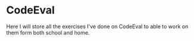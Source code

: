CodeEval
========

Here I will store all the exercises I've done on CodeEval to able to work on them form both school and home.
